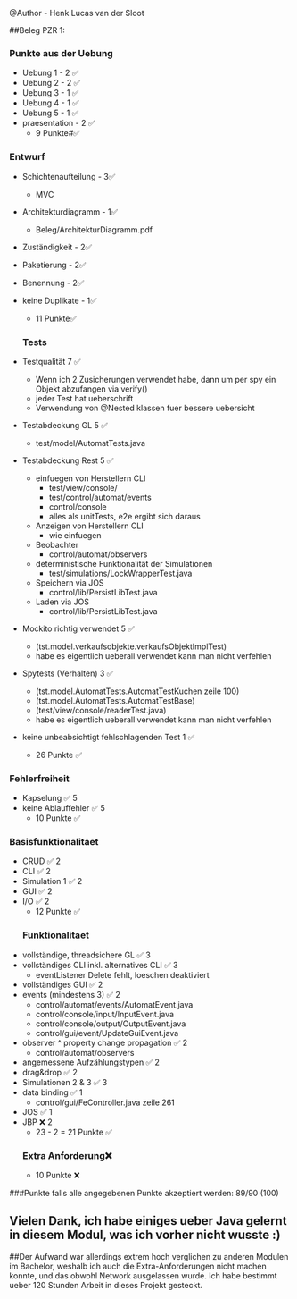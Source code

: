 @Author - Henk Lucas van der Sloot

##Beleg PZR 1:
### Punkte aus der Uebung
* Uebung 1 - 2 ✅
* Uebung 2 - 2 ✅
* Uebung 3 - 1 ✅
* Uebung 4 - 1 ✅
* Uebung 5 - 1 ✅
* praesentation - 2 ✅
  * 9 Punkte#✅

### Entwurf
* Schichtenaufteilung - 3✅
    * MVC
* Architekturdiagramm - 1✅
  * Beleg/ArchitekturDiagramm.pdf
* Zuständigkeit - 2✅ 
* Paketierung - 2✅ 
* Benennung - 2✅
* keine Duplikate - 1✅
    * 11 Punkte✅
  ### Tests
* Testqualität  7 ✅
  * Wenn ich 2 Zusicherungen verwendet habe, dann um per spy ein Objekt abzufangen via verify()
  * jeder Test hat ueberschrift
  * Verwendung von @Nested klassen fuer bessere uebersicht
* Testabdeckung GL 5 ✅
  * test/model/AutomatTests.java
* Testabdeckung Rest 5 ✅
  * einfuegen von Herstellern CLI
    * test/view/console/
    * test/control/automat/events
    * control/console
    * alles als unitTests, e2e ergibt sich daraus
  * Anzeigen von Herstellern CLI
    * wie einfuegen
  * Beobachter
    * control/automat/observers
  * deterministische Funktionalität der Simulationen
    * test/simulations/LockWrapperTest.java
  * Speichern via JOS
    * control/lib/PersistLibTest.java
  * Laden via JOS
    * control/lib/PersistLibTest.java
  
* Mockito richtig verwendet 5 ✅ 
  * (tst.model.verkaufsobjekte.verkaufsObjektImplTest)
  * habe es eigentlich ueberall verwendet kann man nicht verfehlen
* Spytests (Verhalten) 3  ✅
  * (tst.model.AutomatTests.AutomatTestKuchen zeile 100)
  * (tst.model.AutomatTests.AutomatTestBase)
  * (test/view/console/readerTest.java)
  * habe es eigentlich ueberall verwendet kann man nicht verfehlen
* keine unbeabsichtigt fehlschlagenden Test 1 ✅
  * 26 Punkte ✅
### Fehlerfreiheit
* Kapselung ✅ 5
* keine Ablauffehler  ✅ 5
  * 10 Punkte ✅
### Basisfunktionalitaet
* CRUD ✅ 2
* CLI  ✅ 2
* Simulation 1  ✅ 2
* GUI  ✅ 2
* I/O  ✅ 2
  * 12 Punkte ✅
  ### Funktionalitaet
* vollständige, threadsichere GL ✅ 3
* vollständiges CLI inkl. alternatives CLI  ✅ 3
    * eventListener Delete fehlt, loeschen deaktiviert
* vollständiges GUI  ✅ 2
* events (mindestens 3)  ✅ 2
  * control/automat/events/AutomatEvent.java
  * control/console/input/InputEvent.java
  * control/console/output/OutputEvent.java
  * control/gui/event/UpdateGuiEvent.java
* observer ^ property change propagation  ✅ 2
  * control/automat/observers
* angemessene Aufzählungstypen  ✅ 2
* drag&drop  ✅ 2
* Simulationen 2 & 3  ✅ 3
* data binding  ✅ 1
  * control/gui/FeController.java zeile 261
* JOS  ✅ 1
* JBP  ❌ 2
  * 23 - 2 = 21 Punkte ✅
  ### Extra Anforderung❌
  * 10 Punkte ❌
  
###Punkte falls alle angegebenen Punkte akzeptiert werden: 89/90 (100)
## Vielen Dank, ich habe einiges ueber Java gelernt in diesem Modul, was ich vorher nicht wusste :)
##Der Aufwand war allerdings extrem hoch verglichen zu anderen Modulen im Bachelor, weshalb ich auch die Extra-Anforderungen nicht machen konnte, und das obwohl Network ausgelassen wurde. Ich habe bestimmt ueber 120 Stunden Arbeit in dieses Projekt gesteckt.


